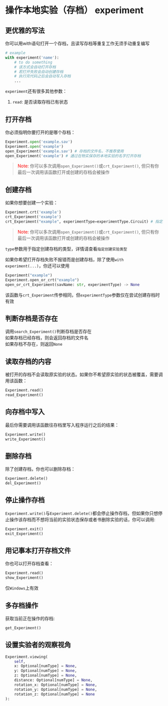 # 操作本地实验（存档） experiment


## 更优雅的写法
你可以用with语句打开一个存档，且读写存档等重复工作无须手动重复编写
```python
# example
with experiment('name'):
    # to do something
    # 该方式会自动打开存档
    # 若打开失败会自动创建存档
    # 执行完代码之后会自动写入存档
    ...
```
`experiment`还有很多其他参数：  
1.  `read`: 是否读取存档已有状态

## 打开存档
你必须指明你要打开的是哪个存档：
```Python
Experiment.open('example.sav')
Experiment.open('example')
open_Experiment('example.sav') # 存档的文件名，不推荐使用
open_Experiment('example') # 通过在物实保存的本地实验的名字打开存档
```
><font color=red>Note: </font>你可以多次调用`open_Experiment()`或`crt_Experiment()`, 但只有你最后一次调用该函数打开或创建的存档会被操作

## 创建存档
如果你想要创建一个实验：
```python
Experiment.crt('example')
crt_Experiment('example')
crt_Experiment("example", experimentType=experimentType.Circuit) # 指定实验类型
```
> <font color=red>Note: </font>你可以多次调用`open_Experiment()`或`crt_Experiment()`, 但只有你最后一次调用该函数打开或创建的存档会被操作

```type```参数用于指定创建存档的类型，详情请查看```指定创建实验类型```  

如果你希望打开存档失败不报错而是创建存档，除了使用`with experiment(...)`，你还可以使用
```Python
Experiment("example")
Experiment.open_or_crt("example")
open_or_crt_Experiment(savName: str, experimentType) -> None
```
该函数与`crt_Experiment`传参相同，但`experimentType`参数仅在尝试创建存档时有效

## 判断存档是否存在
调用`search_Experiment()`判断存档是否存在  
如果存档已经存档，则会返回存档的文件名  
如果存档不存在，则返回`None`


## 读取存档的内容
被打开的存档不会读取原实验的状态。如果你不希望原实验的状态被覆盖，需要调用该函数：  
```Python
Experiment.read()
read_Experiment()
```

## 向存档中写入
最后你需要调用该函数往存档里写入程序运行之后的结果：  
```Python
Experiment.write()
write_Experiment()
```

## 删除存档
除了创建存档，你也可以删除存档：
```Python
Experiment.delete()
del_Experiment()
```

## 停止操作存档
`Experiment.write()`与`Experiment.delete()`都会停止操作存档，但如果你只想停止操作该存档而不想将当前的实验状态保存或者书删除实验的话，你可以调用: 
```Python
Experiment.exit()
exit_Experiment()
```

## 用记事本打开存档文件
你也可以打开存档查看：
```Python
Experiment.read()
show_Experiment()
```
仅`Windows`上有效

## 多存档操作
获取当前正在操作的存档:
```Python
get_Experiment()
```

## 设置实验者的观察视角
```Python
Experiment.viewing(
    self,
    x: Optional[numType] = None,
    y: Optional[numType] = None,
    z: Optional[numType] = None,
    distance: Optional[numType] = None,
    rotation_x: Optional[numType] = None,
    rotation_y: Optional[numType] = None,
    rotation_z: Optional[numType] = None
):
```